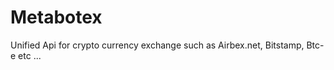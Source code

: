 
# Metabotex

Unified Api for crypto currency exchange such as Airbex.net, Bitstamp, Btc-e etc ...

